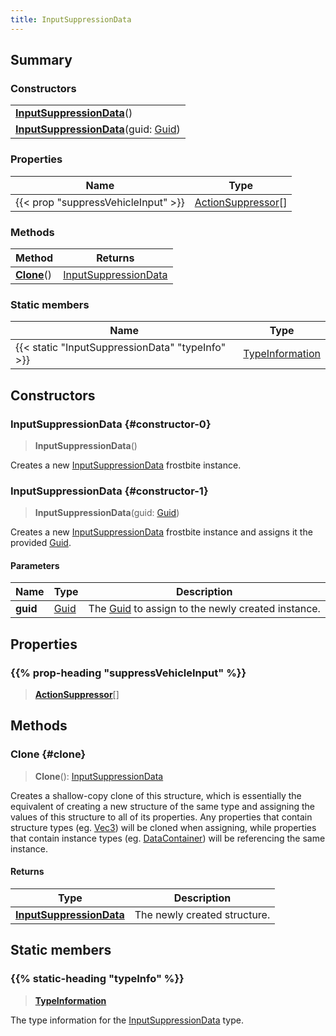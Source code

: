 ```yaml
---
title: InputSuppressionData
---
```


## Summary

### Constructors

|  |
| --- |
| **[InputSuppressionData](#constructor-0)**() |
| **[InputSuppressionData](#constructor-1)**(guid: [Guid](/vext/ref/shared/type/guid)) |

### Properties

| Name | Type |
| ---- | ---- |
| {{< prop "suppressVehicleInput" >}} | [ActionSuppressor](/vext/ref/fb/actionsuppressor)[] |

### Methods

| Method | Returns |
| ------ | ------- |
| **[Clone](#clone)**() | [InputSuppressionData](/vext/ref/fb/inputsuppressiondata) |

### Static members

| Name | Type |
| ---- | ---- |
| {{< static "InputSuppressionData" "typeInfo" >}} | [TypeInformation](/vext/ref/shared/type/typeinformation) |

## Constructors

### InputSuppressionData {#constructor-0}

> **InputSuppressionData**()

Creates a new [InputSuppressionData](/vext/ref/fb/inputsuppressiondata) frostbite instance.

### InputSuppressionData {#constructor-1}

> **InputSuppressionData**(guid: [Guid](/vext/ref/shared/type/guid))

Creates a new [InputSuppressionData](/vext/ref/fb/inputsuppressiondata) frostbite instance and assigns it the provided [Guid](/vext/ref/shared/type/guid).

#### Parameters

| Name | Type | Description |
| ---- | ---- | ----------- |
| **guid** | [Guid](/vext/ref/shared/type/guid) | The [Guid](/vext/ref/shared/type/guid) to assign to the newly created instance. |

## Properties

### {{% prop-heading "suppressVehicleInput" %}}

> **[ActionSuppressor](/vext/ref/fb/actionsuppressor)**[]

## Methods

### Clone {#clone}

> **Clone**(): [InputSuppressionData](/vext/ref/fb/inputsuppressiondata)

Creates a shallow-copy clone of this structure, which is essentially the equivalent of creating a new structure of the same type and assigning the values of this structure to all of its properties. Any properties that contain structure types (eg. [Vec3](/vext/ref/shared/type/vec3)) will be cloned when assigning, while properties that contain instance types (eg. [DataContainer](/vext/ref/shared/type/datacontainer)) will be referencing the same instance.

#### Returns

| Type | Description |
| ---- | ----------- |
| **[InputSuppressionData](/vext/ref/fb/inputsuppressiondata)** | The newly created structure. |

## Static members

### {{% static-heading "typeInfo" %}}

> **[TypeInformation](/vext/ref/shared/type/typeinformation)**

The type information for the [InputSuppressionData](/vext/ref/fb/inputsuppressiondata) type.

